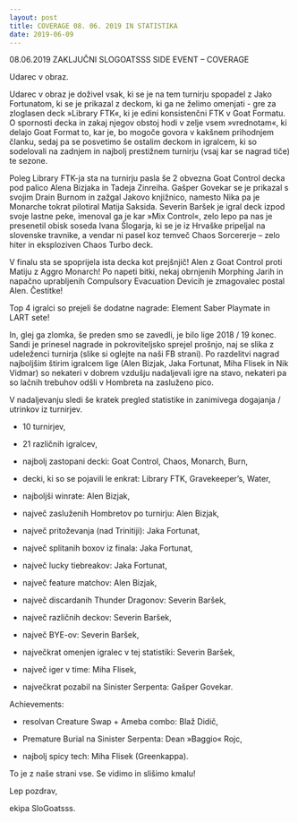 ```yaml
---
layout: post
title: COVERAGE 08. 06. 2019 IN STATISTIKA
date: 2019-06-09
---
```


08.06.2019 ZAKLJUČNI SLOGOATSSS SIDE EVENT – COVERAGE

Udarec v obraz.

Udarec v obraz je doživel vsak, ki se je na tem turnirju spopadel z Jako Fortunatom, ki se je prikazal z deckom, ki ga ne želimo omenjati - gre za zloglasen deck »Library FTK«, ki je edini konsistenčni FTK v Goat Formatu. O spornosti decka in zakaj njegov obstoj hodi v zelje vsem »vrednotam«, ki delajo Goat Format to, kar je, bo mogoče govora v kakšnem prihodnjem članku, sedaj pa se posvetimo še ostalim deckom in igralcem, ki so sodelovali na zadnjem in najbolj prestižnem turnirju (vsaj kar se nagrad tiče) te sezone.

Poleg Library FTK-ja sta na turnirju pasla še 2 obvezna Goat Control decka pod palico Alena Bizjaka in Tadeja Zinreiha. Gašper Govekar se je prikazal s svojim Drain Burnom in zažgal Jakovo knjižnico, namesto Nika pa je Monarche tokrat pilotiral Matija Saksida. Severin Baršek je igral deck izpod svoje lastne peke, imenoval ga je kar »Mix Control«, zelo lepo pa nas je presenetil obisk soseda Ivana Šlogarja, ki se je iz Hrvaške pripeljal na slovenske travnike, a vendar ni pasel koz temveč Chaos Sorcererje – zelo hiter in eksploziven Chaos Turbo deck.

V finalu sta se spoprijela ista decka kot prejšnjič! Alen z Goat Control proti Matiju z Aggro Monarch! Po napeti bitki, nekaj obrnjenih Morphing Jarih in napačno uprabljenih Compulsory Evacuation Devicih je zmagovalec postal Alen. Čestitke!

Top 4 igralci so prejeli še dodatne nagrade: Element Saber Playmate in LART sete!

In, glej ga zlomka, še preden smo se zavedli, je bilo lige 2018 / 19 konec. Sandi je prinesel nagrade in pokroviteljsko sprejel prošnjo, naj se slika z udeleženci turnirja (slike si oglejte na naši FB strani). Po razdelitvi nagrad najboljšim štirim igralcem lige (Alen Bizjak, Jaka Fortunat, Miha Flisek in Nik Vidmar) so nekateri v dobrem vzdušju nadaljevali igre na stavo, nekateri pa so lačnih trebuhov odšli v Hombreta na zasluženo pico.

V nadaljevanju sledi še kratek pregled statistike in zanimivega dogajanja / utrinkov iz turnirjev.

- 10 turnirjev,

- 21 različnih igralcev,

- najbolj zastopani decki: Goat Control, Chaos, Monarch, Burn,

- decki, ki so se pojavili le enkrat: Library FTK, Gravekeeper’s, Water,

- najboljši winrate: Alen Bizjak,

- največ zasluženih Hombretov po turnirju: Alen Bizjak,

- največ pritoževanja (nad Trinitiji): Jaka Fortunat,

- največ splitanih boxov iz finala: Jaka Fortunat,

- največ lucky tiebreakov: Jaka Fortunat,

- največ feature matchov: Alen Bizjak,

- največ discardanih Thunder Dragonov: Severin Baršek,

- največ različnih deckov: Severin Baršek,

- največ BYE-ov: Severin Baršek,

- največkrat omenjen igralec v tej statistiki: Severin Baršek,

- največ iger v time: Miha Flisek,

- največkrat pozabil na Sinister Serpenta: Gašper Govekar.

Achievements:

- resolvan Creature Swap + Ameba combo: Blaž Didič,

- Premature Burial na Sinister Serpenta: Dean »Baggio« Rojc,

- najbolj spicy tech: Miha Flisek (Greenkappa).

To je z naše strani vse. Se vidimo in slišimo kmalu!

Lep pozdrav,

ekipa SloGoatsss.
